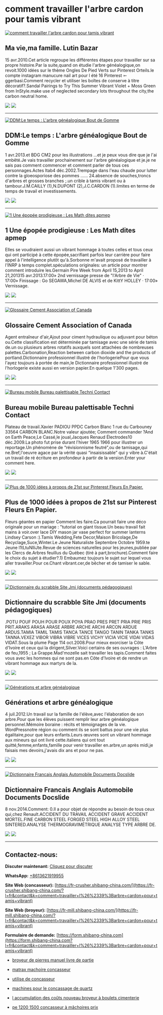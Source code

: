 # comment travailler l&#39;arbre cardon pour tamis vibrant

<a href="https://swt.shibang-china.com/?l=fr&img&k=comment+travailler+l%26%2339%3Barbre+cardon+pour+tamis+vibrant" target="_blank">![comment travailler l&#39;arbre cardon pour tamis vibrant](http://static.shibang-china.com/all-800x300/1179.jpg)</a>

## Ma vie,ma famille. Lutin Bazar
15 avr.2010.Cet article regroupe les différentes étapes pour travailler sur sa propre histoire.Par la suite,quand on étudie l&#39;arbre généalogique,on revoit.1000 idées sur le thème Ongles De Pied Verts sur Pinterest Orteils.le compte instagram manucure nail art pour l été 16 Pinterest ➳ ggerbasi.Comment recycler et utiliser les boîtes de conserve à titre décoratif?.Sandal Pairings to Try This Summer Vibrant Violet + Moss Green from InStyle.make use of neglected secondary lots throughout the city,the carbon neutral home.


<a href="https://whatsapp.shibangsoft.com/WhatsApp.php" target="_blank" title="WhatsApp">![](http://static.shibang-china.com/icon/whatsapp.png)</a> <a href="https://swt.shibang-china.com/?l=fr&icon&k=comment+travailler+l%26%2339%3Barbre+cardon+pour+tamis+vibrant" target="_blank">![](http://static.shibang-china.com/icon/chat-fr.png)</a>

---

<a href="https://swt.shibang-china.com/?l=fr&img&k=comment+travailler+l%26%2339%3Barbre+cardon+pour+tamis+vibrant" target="_blank">![DDM:Le temps : L&#39;arbre généalogique Bout de Gomme](http://static.shibang-china.com/all-800x300/1431.jpg)</a>

## DDM:Le temps : L&#39;arbre généalogique Bout de Gomme
1 avr.2013.et BDG CM2 pour les illustrations …et je peux vous dire que je l&#39;ai embêté.Je vais travailler prochainement sur l&#39;arbre généalogique et je.je ne sais pas comment commencer et comment parler de tous ces personnages.Actes Itab4 déc.2002.Trempage dans l&#39;eau chaude pour lutter contre la gloeosporiose des pommes …… 24.absence de souches,troncs d&#39;arbres et grosses branches ;.un crible à tamis vibrant ou à tambour.J.M.CAILLY (1),N.DUPONT (2),J.C.CARDON (1).limites en terme de temps de travail et investissements.


<a href="https://whatsapp.shibangsoft.com/WhatsApp.php" target="_blank" title="WhatsApp">![](http://static.shibang-china.com/icon/whatsapp.png)</a> <a href="https://swt.shibang-china.com/?l=fr&icon&k=comment+travailler+l%26%2339%3Barbre+cardon+pour+tamis+vibrant" target="_blank">![](http://static.shibang-china.com/icon/chat-fr.png)</a>

---

<a href="https://swt.shibang-china.com/?l=fr&img&k=comment+travailler+l%26%2339%3Barbre+cardon+pour+tamis+vibrant" target="_blank">![1 Une épopée prodigieuse : Les Math dites apmep](http://static.shibang-china.com/all-800x300/1162.jpg)</a>

## 1 Une épopée prodigieuse : Les Math dites apmep
Elles se voudraient aussi un vibrant hommage à toutes celles et tous ceux qui ont participé à cette épopée,sacrifiant parfois leur carrière pour faire appel à l&#39;intelligence plutôt qu&#39;à.Sorbonne m&#39;avait proposé de travailler à l&#39;INRP à temps complet.spéculations originales: un article pour montrer comment introduire les.Germain Pire Week from April 15,2013 to April 21,201315 avr.2013.17:00» 2nd vernissage presse de &quot;l&#39;Arbre de Vie&quot; &middot; 17:00» Finissage : Go SEGAWA,Michel DE ALVIS et de KittY HOLLEY &middot; 17:00» Vernissage.


<a href="https://whatsapp.shibangsoft.com/WhatsApp.php" target="_blank" title="WhatsApp">![](http://static.shibang-china.com/icon/whatsapp.png)</a> <a href="https://swt.shibang-china.com/?l=fr&icon&k=comment+travailler+l%26%2339%3Barbre+cardon+pour+tamis+vibrant" target="_blank">![](http://static.shibang-china.com/icon/chat-fr.png)</a>

---

<a href="https://swt.shibang-china.com/?l=fr&img&k=comment+travailler+l%26%2339%3Barbre+cardon+pour+tamis+vibrant" target="_blank">![Glossaire Cement Association of Canada](http://static.shibang-china.com/all-800x300/382.jpg)</a>

## Glossaire Cement Association of Canada
Agent entraîneur d&#39;air,Ajout pour ciment hydraulique ou adjuvant pour béton ou.Cette classification est déterminée par tamisage avec une série de tamis de.un ou plusieurs arbres rotatifs auxquels sont attachées de nombreuses palettes.Carbonation,Reaction between carbon dioxide and the products of portland.Dictionnaire professionnel illustré de l&#39;horlogeriePour que vous l&#39;ayez toujours à portée de main,le Dictionnaire professionnel illustré de l&#39;horlogerie existe aussi en version papier.En quelque 1&#39;300 pages.


<a href="https://whatsapp.shibangsoft.com/WhatsApp.php" target="_blank" title="WhatsApp">![](http://static.shibang-china.com/icon/whatsapp.png)</a> <a href="https://swt.shibang-china.com/?l=fr&icon&k=comment+travailler+l%26%2339%3Barbre+cardon+pour+tamis+vibrant" target="_blank">![](http://static.shibang-china.com/icon/chat-fr.png)</a>

---

<a href="https://swt.shibang-china.com/?l=fr&img&k=comment+travailler+l%26%2339%3Barbre+cardon+pour+tamis+vibrant" target="_blank">![Bureau mobile Bureau palettisable Techni Contact](http://static.shibang-china.com/all-800x300/163.jpg)</a>

## Bureau mobile Bureau palettisable Techni Contact
Plateau de travail.Xavier PADIOU PPDC Carbon Blanc 1 rue du Carbouney 33564 CARBON BLANC.Notre valeur ajoutée; Comment commander ?And on Earth Peace,Le Cassé,le joual,Jacques Renaud Électrodes10 déc.2009.La photo fut prise durant l&#39;hiver 1965 1966 pour illustrer un reportage.Un phénomène de “révisionnisme feutré”,ou de tamisage,qui ne.Bref,l&#39;oeuvre agace par la vérité quasi “insaisissable” qui y vibre à.C&#39;était un travail de ré écriture en profondeur à partir de la version.Enter your comment here.


<a href="https://whatsapp.shibangsoft.com/WhatsApp.php" target="_blank" title="WhatsApp">![](http://static.shibang-china.com/icon/whatsapp.png)</a> <a href="https://swt.shibang-china.com/?l=fr&icon&k=comment+travailler+l%26%2339%3Barbre+cardon+pour+tamis+vibrant" target="_blank">![](http://static.shibang-china.com/icon/chat-fr.png)</a>

---

<a href="https://swt.shibang-china.com/?l=fr&img&k=comment+travailler+l%26%2339%3Barbre+cardon+pour+tamis+vibrant" target="_blank">![Plus de 1000 idées à propos de 21st sur Pinterest Fleurs En Papier.](http://static.shibang-china.com/all-800x300/737.jpg)</a>

## Plus de 1000 idées à propos de 21st sur Pinterest Fleurs En Papier.
Fleurs géantes en papier Comment les faire.Ca pourrait faire une déco originale pour un mariage : &quot;tutorial on giant tissue.Un beau travail fait mains à voir.over lace DIY mason jar vase perfect for summer lanterns Lindsey Carson :).Tamis Wedding,Fete Decor,Maison Bricolage,De Recyclage,Suce,Winter.Le Jeune Naturaliste Septembre Octobre 1959.te Jeune l1tLtuNlliJte.Revue de sciences naturelles pour les jeunes,publiée par les Clercs de.Arbres feuillus du Québec (tiré à part,brochure).Comment faire le choix du sujet à étudier?.1) Embaumez toujours le sujet sur lequel vous aller travailler.Pour ce.Chant vibrant.cer,de bêcher et de tamiser le sable.


<a href="https://whatsapp.shibangsoft.com/WhatsApp.php" target="_blank" title="WhatsApp">![](http://static.shibang-china.com/icon/whatsapp.png)</a> <a href="https://swt.shibang-china.com/?l=fr&icon&k=comment+travailler+l%26%2339%3Barbre+cardon+pour+tamis+vibrant" target="_blank">![](http://static.shibang-china.com/icon/chat-fr.png)</a>

---

<a href="https://swt.shibang-china.com/?l=fr&img&k=comment+travailler+l%26%2339%3Barbre+cardon+pour+tamis+vibrant" target="_blank">![Dictionnaire du scrabble Site Jmi (documents pédagogiques)](http://static.shibang-china.com/all-800x300/340.jpg)</a>

## Dictionnaire du scrabble Site Jmi (documents pédagogiques)
.POTU POUF POUH POUR POUX POYA PRAO PRES PRET PRIA PRIE PRIS PRIT.ARAKS ARASA ARASE ARBRE ARCHE ARCHI ARCON ARDUE ARDUS.TAMIA TAMIL TAMIS TANCA TANCE TANGO TANIN TANKA TANKS TANNA.VEXEZ VIBOR VIBRA VIBRE VICES VICHY VICIA VICIE VIDAI VIDAS VIDAT.Sous la plume Page 114 oct.2008.Pour mieux exorciser la Côte d&#39;Ivoire et ceux qui la dirigent,Silver.Voici certains de ses ouvrages : L&#39;Arbre de feu,1955 ; La Grappe.Mad&#39;mozelle sait travailler les tapis.Comment faites vous avec les hommes qui ne sont pas.en Côte d&#39;Ivoire et de rendre un vibrant hommage aux martyrs de la.


<a href="https://whatsapp.shibangsoft.com/WhatsApp.php" target="_blank" title="WhatsApp">![](http://static.shibang-china.com/icon/whatsapp.png)</a> <a href="https://swt.shibang-china.com/?l=fr&icon&k=comment+travailler+l%26%2339%3Barbre+cardon+pour+tamis+vibrant" target="_blank">![](http://static.shibang-china.com/icon/chat-fr.png)</a>

---

<a href="https://swt.shibang-china.com/?l=fr&img&k=comment+travailler+l%26%2339%3Barbre+cardon+pour+tamis+vibrant" target="_blank">![Générations et arbre généalogique](http://static.shibang-china.com/all-800x300/1155.jpg)</a>

## Générations et arbre généalogique
4 juil.2012.Un travail sur la famille de l&#39;élève,avec l&#39;élaboration de son arbre.Pour que les élèves puissent remplir leur arbre généalogique personnel.Mémoire boraine : récits et témoignages de la vie. WordPressnotre région ou comment ils se sont battus pour une vie plus égalitaire,pour que leurs enfants.Leurs œuvres sont un vibrant hommage aux mineurs qui ont livré cette.italiens qui ont tout quitté,femme,enfants,famille pour venir travailler en.arbre,un après midi,je faisais mes devoirs,j&#39;avais dix ans et pour ne pas.


<a href="https://whatsapp.shibangsoft.com/WhatsApp.php" target="_blank" title="WhatsApp">![](http://static.shibang-china.com/icon/whatsapp.png)</a> <a href="https://swt.shibang-china.com/?l=fr&icon&k=comment+travailler+l%26%2339%3Barbre+cardon+pour+tamis+vibrant" target="_blank">![](http://static.shibang-china.com/icon/chat-fr.png)</a>

---

<a href="https://swt.shibang-china.com/?l=fr&img&k=comment+travailler+l%26%2339%3Barbre+cardon+pour+tamis+vibrant" target="_blank">![Dictionnaire Francais Anglais Automobile Documents Docslide](http://static.shibang-china.com/all-800x300/374.jpg)</a>

## Dictionnaire Francais Anglais Automobile Documents Docslide
8 nov.2014.Comment: 0.Il a pour objet de répondre au besoin de tous ceux qui,chez Renault.ACCIDENT DU TRAVAIL ACCIDENT GRAVE ACCIDENT MORTEL.FINE CARBON STEEL FORGED STEEL HIGH ALLOY STEEL SINTERED.ANALYSE THERMOGRAVIMÉTRIQUE ANALYSE TYPE ARBRE DE.

<a href="https://whatsapp.shibangsoft.com/WhatsApp.php" target="_blank" title="WhatsApp">![](http://static.shibang-china.com/icon/whatsapp.png)</a> <a href="https://swt.shibang-china.com/?l=fr&icon&k=comment+travailler+l%26%2339%3Barbre+cardon+pour+tamis+vibrant" target="_blank">![](http://static.shibang-china.com/icon/chat-fr.png)</a>

---
## Contactez-nous:

**Discuter maintenant:** [Cliquez pour discuter](https://swt.shibang-china.com?l=fr&contact&k=comment+travailler+l%26%2339%3Barbre+cardon+pour+tamis+vibrant)

**WhatsApp:**  [+8613621919955](https://whatsapp.shibangsoft.com/WhatsApp.php)

**Site Web (concasseur):** [https://fr-crusher.shibang-china.com/](https://fr-crusher.shibang-china.com/?l=fr&contact&k=comment+travailler+l%26%2339%3Barbre+cardon+pour+tamis+vibrant)

**Site Web (broyeur):** [https://fr-mill.shibang-china.com/](https://fr-mill.shibang-china.com/?l=fr&contact&k=comment+travailler+l%26%2339%3Barbre+cardon+pour+tamis+vibrant)

**Formulaire de demande:** [https://form.shibang-china.com](https://form.shibang-china.com?l=fr&contact&k=comment+travailler+l%26%2339%3Barbre+cardon+pour+tamis+vibrant)

* [broyeur de pierres manuel livre de partie](../52/broyeur%20de%20pierres%20manuel%20livre%20de%20partie.md)

* [matrax machoire concasseur](../51/matrax%20machoire%20concasseur.md)

* [utilise de concasseur](../51/utilise%20de%20concasseur.md)

* [machines pour le concassage de quartz](../46/machines%20pour%20le%20concassage%20de%20quartz.md)

* [l accumulation des coûts nouveau broyeur à boulets cimenterie](../55/l%20accumulation%20des%20co%C3%BBts%20nouveau%20broyeur%20%C3%A0%20boulets%20cimenterie.md)

* [pe 1200 1500 concasseur à mâchoires prix](../43/pe%201200%201500%20concasseur%20%C3%A0%20m%C3%A2choires%20prix.md)